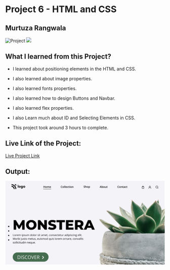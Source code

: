 # Project 6 - HTML and CSS

## Murtuza Rangwala

![Project](https://img.shields.io/badge/Project-6-brightgreen)
![](https://img.shields.io/badge/HTML-CSS-yellowgreen)

## What I learned from this Project?

- I learned about positioning elements in the HTML and CSS.

- I also learned about image properties.

- I also learned fonts properties.

- I also learned how to design Buttons and Navbar.

- I also learned flex properties.

- I also Learn much about ID and Selecting Elements in CSS.

- This project took around 3 hours to complete.

## Live Link of the Project:

[Live Project Link](https://mk-monstera.netlify.app/)

## Output:

![MONSTERA](./thumbnail.png)
